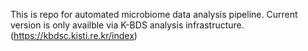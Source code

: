 This is repo for automated microbiome data analysis pipeline. 
Current version is only availble via K-BDS analysis infrastructure. (https://kbdsc.kisti.re.kr/index) 
